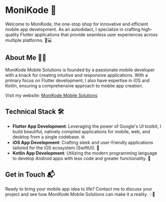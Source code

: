# MoniKode 🚀

Welcome to MoniKode, the one-stop shop for innovative and efficient mobile app development. As an autodidact, I specialize in crafting high-quality Flutter applications that provide seamless user experiences across multiple platforms. 📱💻

## About Me 🧑‍💻

MoniKode Mobile Solutions is founded by a passionate mobile developer with a knack for creating intuitive and responsive applications. With a primary focus on Flutter development, I also have expertise in iOS and Kotlin, ensuring a comprehensive approach to mobile app creation.

Visit my website: [MoniKode Mobile Solutions](https://monikode-mobile-solutions.github.io/MoniKodeMobileSolutions.github.io/)

## Technical Stack 🛠️

- **Flutter App Development**: Leveraging the power of Google's UI toolkit, I build beautiful, natively compiled applications for mobile, web, and desktop from a single codebase. 🌐
- **iOS App Development**: Crafting sleek and user-friendly applications tailored for the iOS ecosystem (SwiftUI). 🍏
- **Kotlin App Development**: Utilizing the modern programming language to develop Android apps with less code and greater functionality. 🤖

## Get in Touch 📬

Ready to bring your mobile app idea to life? Contact me to discuss your project and see how MoniKode Mobile Solutions can make it a reality. 💡🤝
